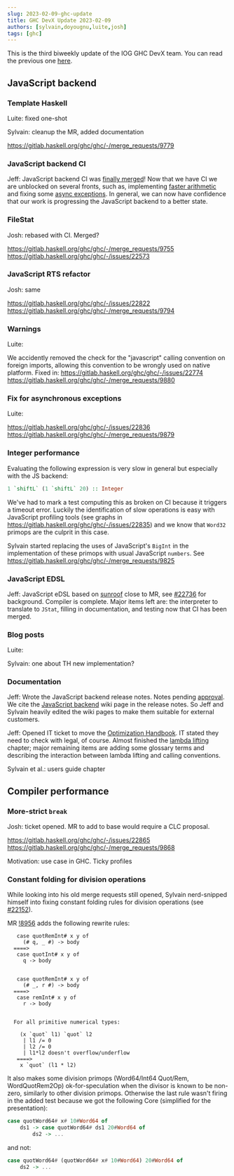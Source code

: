 ```yaml
---
slug: 2023-02-09-ghc-update
title: GHC DevX Update 2023-02-09
authors: [sylvain,doyougnu,luite,josh]
tags: [ghc]
---
```


This is the third biweekly update of the IOG GHC DevX team.
You can read the previous one [here](https://engineering.iog.io/2023-01-26-ghc-update).

## JavaScript backend

### Template Haskell

Luite: fixed one-shot

Sylvain: cleanup the MR, added documentation

https://gitlab.haskell.org/ghc/ghc/-/merge_requests/9779


### JavaScript backend CI

Jeff: JavaScript backend CI was [finally
merged](https://gitlab.haskell.org/ghc/ghc/-/merge_requests/9552)! Now that we
have CI we are unblocked on several fronts, such as, implementing [faster
arithmetic](https://gitlab.haskell.org/ghc/ghc/-/merge_requests/9825) and fixing
some [async
exceptions](https://gitlab.haskell.org/ghc/ghc/-/merge_requests/9879). In
general, we can now have confidence that our work is progressing the JavaScript
backend to a better state.

### FileStat

Josh: rebased with CI. Merged?

https://gitlab.haskell.org/ghc/ghc/-/merge_requests/9755
https://gitlab.haskell.org/ghc/ghc/-/issues/22573

### JavaScript RTS refactor

Josh: same

https://gitlab.haskell.org/ghc/ghc/-/issues/22822
https://gitlab.haskell.org/ghc/ghc/-/merge_requests/9794

### Warnings

Luite:

We accidently removed the check for the "javascript" calling convention on
foreign imports, allowing this convention to be wrongly used on native platform.
Fixed in:
https://gitlab.haskell.org/ghc/ghc/-/issues/22774
https://gitlab.haskell.org/ghc/ghc/-/merge_requests/9880

### Fix for asynchronous exceptions

Luite:

https://gitlab.haskell.org/ghc/ghc/-/issues/22836
https://gitlab.haskell.org/ghc/ghc/-/merge_requests/9879

### Integer performance

Evaluating the following expression is very slow in general but especially with
the JS backend:

```haskell
1 `shiftL` (1 `shiftL` 20) :: Integer
```

We've had to mark a test computing this as broken on CI because it triggers a
timeout error. Luckily the identification of slow operations is easy with
JavaScript profiling tools (see graphs in
https://gitlab.haskell.org/ghc/ghc/-/issues/22835) and we know that `Word32`
primops are the culprit in this case.

Sylvain started replacing the uses of JavaScript's `BigInt` in the
implementation of these primops with usual JavaScript `numbers`.
See https://gitlab.haskell.org/ghc/ghc/-/merge_requests/9825

### JavaScript EDSL

Jeff: JavaScript eDSL based on
[sunroof](https://github.com/ku-fpg/sunroof-compiler) close to MR, see
[#22736](https://gitlab.haskell.org/ghc/ghc/-/issues/22736) for background.
Compiler is complete. Major items left are: the interpreter to translate to
`JStat`, filling in documentation, and testing now that CI has been merged.

### Blog posts

Luite:

Sylvain: one about TH new implementation?

### Documentation

Jeff: Wrote the JavaScript backend release notes. Notes pending
[approval](https://gitlab.haskell.org/ghc/ghc/-/merge_requests/9828). We cite
the [JavaScript
backend](https://gitlab.haskell.org/ghc/ghc/-/wikis/javascript-backend) wiki
page in the release notes. So Jeff and Sylvain heavily edited the wiki pages to
make them suitable for external customers.

Jeff: Opened IT ticket to move the [Optimization
Handbook](https://github.com/input-output-hk/hs-opt-handbook.github.io). IT
stated they need to check with legal, of course. Almost finished the [lambda
lifting](https://input-output-hk.github.io/hs-opt-handbook.github.io/src/Optimizations/GHC_opt/lambda_lifting.html)
chapter; major remaining items are adding some glossary terms and describing the
interaction between lambda lifting and calling conventions.

Sylvain et al.: users guide chapter


## Compiler performance

### More-strict `break`

Josh: ticket opened. MR to add to base would require a CLC proposal.

https://gitlab.haskell.org/ghc/ghc/-/issues/22865
https://gitlab.haskell.org/ghc/ghc/-/merge_requests/9868

Motivation: use case in GHC. Ticky profiles

### Constant folding for division operations

While looking into his old merge requests still opened, Sylvain nerd-snipped
himself into fixing constant folding rules for division operations (see
[#22152](https://gitlab.haskell.org/ghc/ghc/-/issues/22152)).

MR [!8956](https://gitlab.haskell.org/ghc/ghc/-/merge_requests/8956) adds the
following rewrite rules:

```
   case quotRemInt# x y of
     (# q, _ #) -> body
  ====>
   case quotInt# x y of
     q -> body


   case quotRemInt# x y of
     (# _, r #) -> body
  ====>
   case remInt# x y of
     r -> body


  For all primitive numerical types:

    (x `quot` l1) `quot` l2
     | l1 /= 0
     | l2 /= 0
     | l1*l2 doesn't overflow/underflow
   ====>
    x `quot` (l1 * l2)
```

It also makes some division primops (Word64/Int64 Quot/Rem, WordQuotRem2Op)
ok-for-speculation when the divisor is known to be non-zero, similarly to other
division primops. Otherwise the last rule wasn't firing in the added test
because we got the following Core (simplified for the presentation):

```haskell
case quotWord64# x# 10#Word64 of
    ds1 -> case quotWord64# ds1 20#Word64 of
        ds2 -> ...
```

and not:

```haskell
case quotWord64# (quotWord64# x# 10#Word64) 20#Word64 of
    ds2 -> ...
```
